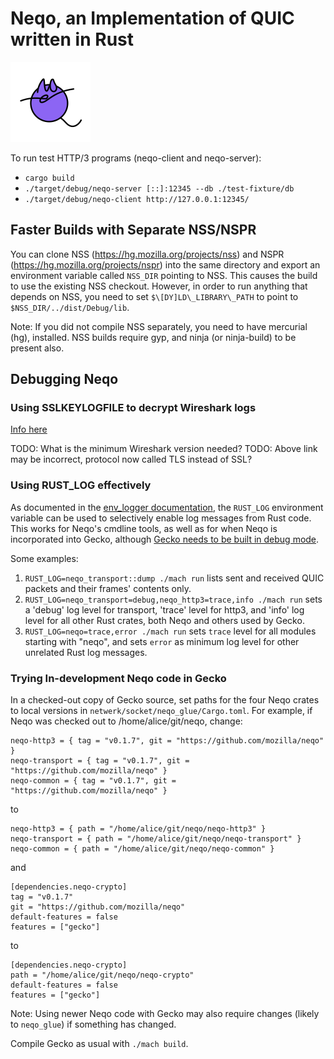 # Neqo, an Implementation of QUIC written in Rust

![neqo logo](https://github.com/mozilla/neqo/raw/main/neqo.png "neqo logo")

To run test HTTP/3 programs (neqo-client and neqo-server):

* `cargo build`
* `./target/debug/neqo-server [::]:12345 --db ./test-fixture/db`
* `./target/debug/neqo-client http://127.0.0.1:12345/`

## Faster Builds with Separate NSS/NSPR

You can clone NSS (https://hg.mozilla.org/projects/nss) and NSPR
(https://hg.mozilla.org/projects/nspr) into the same directory and export an
environment variable called `NSS_DIR` pointing to NSS.  This causes the build to
use the existing NSS checkout.  However, in order to run anything that depends
on NSS, you need to set `$\[DY]LD\_LIBRARY\_PATH` to point to
`$NSS_DIR/../dist/Debug/lib`.

Note: If you did not compile NSS separately, you need to have mercurial (hg), installed.
NSS builds require gyp, and ninja (or ninja-build) to be present also.

## Debugging Neqo

### Using SSLKEYLOGFILE to decrypt Wireshark logs

[Info here](https://developer.mozilla.org/en-US/docs/Mozilla/Projects/NSS/Key_Log_Format)

TODO: What is the minimum Wireshark version needed?
TODO: Above link may be incorrect, protocol now called TLS instead of SSL?

### Using RUST_LOG effectively

As documented in the [env_logger documentation](https://docs.rs/env_logger/),
the `RUST_LOG` environment variable can be used to selectively enable log messages
from Rust code. This works for Neqo's cmdline tools, as well as for when Neqo is
incorporated into Gecko, although [Gecko needs to be built in debug mode](https://developer.mozilla.org/en-US/docs/Mozilla/Developer_guide/Build_Instructions/Configuring_Build_Options).

Some examples:
1. `RUST_LOG=neqo_transport::dump ./mach run` lists sent and received QUIC
   packets and their frames' contents only.
1. `RUST_LOG=neqo_transport=debug,neqo_http3=trace,info ./mach run` sets a
   'debug' log level for transport, 'trace' level for http3, and 'info' log
   level for all other Rust crates, both Neqo and others used by Gecko.
1. `RUST_LOG=neqo=trace,error ./mach run` sets `trace` level for all modules
   starting with "neqo", and sets `error` as minimum log level for other
   unrelated Rust log messages.


### Trying In-development Neqo code in Gecko

In a checked-out copy of Gecko source, set paths for the four Neqo crates to
local versions in `netwerk/socket/neqo_glue/Cargo.toml`. For example, if Neqo
was checked out to /home/alice/git/neqo, change:

```
neqo-http3 = { tag = "v0.1.7", git = "https://github.com/mozilla/neqo" }
neqo-transport = { tag = "v0.1.7", git = "https://github.com/mozilla/neqo" }
neqo-common = { tag = "v0.1.7", git = "https://github.com/mozilla/neqo" }
```

to

```
neqo-http3 = { path = "/home/alice/git/neqo/neqo-http3" }
neqo-transport = { path = "/home/alice/git/neqo/neqo-transport" }
neqo-common = { path = "/home/alice/git/neqo/neqo-common" }
```

and

```
[dependencies.neqo-crypto]
tag = "v0.1.7"
git = "https://github.com/mozilla/neqo"
default-features = false
features = ["gecko"]
```

to

```
[dependencies.neqo-crypto]
path = "/home/alice/git/neqo/neqo-crypto"
default-features = false
features = ["gecko"]
```

Note: Using newer Neqo code with Gecko may also require changes (likely to `neqo_glue`) if
something has changed.

Compile Gecko as usual with `./mach build`.
